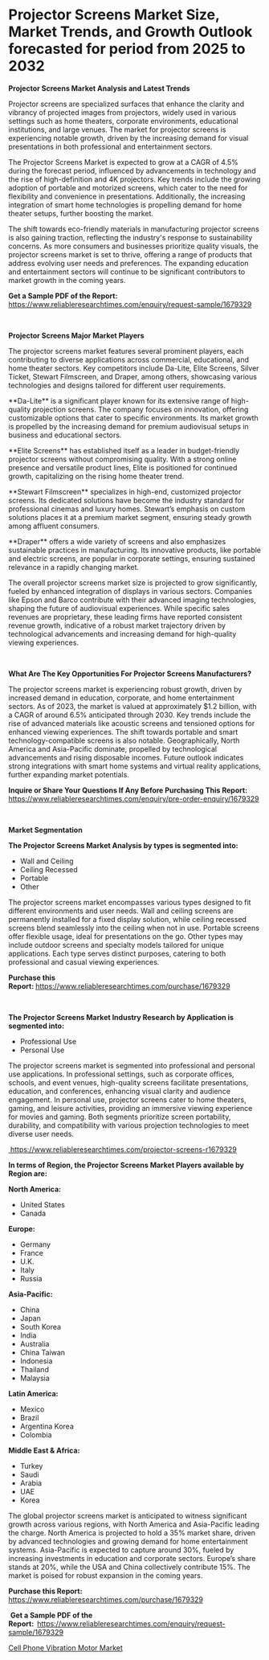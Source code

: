 <p><h1>Projector Screens Market Size, Market Trends, and Growth Outlook forecasted for period from 2025 to 2032</h1></p><p><strong>Projector Screens Market Analysis and Latest Trends</strong></p>
<p><p>Projector screens are specialized surfaces that enhance the clarity and vibrancy of projected images from projectors, widely used in various settings such as home theaters, corporate environments, educational institutions, and large venues. The market for projector screens is experiencing notable growth, driven by the increasing demand for visual presentations in both professional and entertainment sectors. </p><p>The Projector Screens Market is expected to grow at a CAGR of 4.5% during the forecast period, influenced by advancements in technology and the rise of high-definition and 4K projectors. Key trends include the growing adoption of portable and motorized screens, which cater to the need for flexibility and convenience in presentations. Additionally, the increasing integration of smart home technologies is propelling demand for home theater setups, further boosting the market.</p><p>The shift towards eco-friendly materials in manufacturing projector screens is also gaining traction, reflecting the industry's response to sustainability concerns. As more consumers and businesses prioritize quality visuals, the projector screens market is set to thrive, offering a range of products that address evolving user needs and preferences. The expanding education and entertainment sectors will continue to be significant contributors to market growth in the coming years.</p></p>
<p><strong>Get a Sample PDF of the Report:&nbsp;</strong> <a href="https://www.reliableresearchtimes.com/enquiry/request-sample/1679329?utm_campaign=2204&utm_medium=2&utm_source=Github&utm_content=ia&utm_term=11022025&utm_id=projector-screens">https://www.reliableresearchtimes.com/enquiry/request-sample/1679329</a></p>
<p>&nbsp;</p>
<p><strong>Projector Screens Major Market Players</strong></p>
<p><p>The projector screens market features several prominent players, each contributing to diverse applications across commercial, educational, and home theater sectors. Key competitors include Da-Lite, Elite Screens, Silver Ticket, Stewart Filmscreen, and Draper, among others, showcasing various technologies and designs tailored for different user requirements.</p><p>**Da-Lite** is a significant player known for its extensive range of high-quality projection screens. The company focuses on innovation, offering customizable options that cater to specific environments. Its market growth is propelled by the increasing demand for premium audiovisual setups in business and educational sectors.</p><p>**Elite Screens** has established itself as a leader in budget-friendly projector screens without compromising quality. With a strong online presence and versatile product lines, Elite is positioned for continued growth, capitalizing on the rising home theater trend.</p><p>**Stewart Filmscreen** specializes in high-end, customized projector screens. Its dedicated solutions have become the industry standard for professional cinemas and luxury homes. Stewart’s emphasis on custom solutions places it at a premium market segment, ensuring steady growth among affluent consumers.</p><p>**Draper** offers a wide variety of screens and also emphasizes sustainable practices in manufacturing. Its innovative products, like portable and electric screens, are popular in corporate settings, ensuring sustained relevance in a rapidly changing market.</p><p>The overall projector screens market size is projected to grow significantly, fueled by enhanced integration of displays in various sectors. Companies like Epson and Barco contribute with their advanced imaging technologies, shaping the future of audiovisual experiences. While specific sales revenues are proprietary, these leading firms have reported consistent revenue growth, indicative of a robust market trajectory driven by technological advancements and increasing demand for high-quality viewing experiences.</p></p>
<p>&nbsp;</p>
<p><strong>What Are The Key Opportunities For Projector Screens Manufacturers?</strong></p>
<p><p>The projector screens market is experiencing robust growth, driven by increased demand in education, corporate, and home entertainment sectors. As of 2023, the market is valued at approximately $1.2 billion, with a CAGR of around 6.5% anticipated through 2030. Key trends include the rise of advanced materials like acoustic screens and tensioned options for enhanced viewing experiences. The shift towards portable and smart technology-compatible screens is also notable. Geographically, North America and Asia-Pacific dominate, propelled by technological advancements and rising disposable incomes. Future outlook indicates strong integrations with smart home systems and virtual reality applications, further expanding market potentials.</p></p>
<p><strong>Inquire or Share Your Questions If Any Before Purchasing This Report:</strong> <a href="https://www.reliableresearchtimes.com/enquiry/pre-order-enquiry/1679329?utm_campaign=2204&utm_medium=2&utm_source=Github&utm_content=ia&utm_term=11022025&utm_id=projector-screens">https://www.reliableresearchtimes.com/enquiry/pre-order-enquiry/1679329</a></p>
<p>&nbsp;</p>
<p><strong>Market Segmentation</strong></p>
<p><strong>The Projector Screens Market Analysis by types is segmented into:</strong></p>
<p><ul><li>Wall and Ceiling</li><li>Ceiling Recessed</li><li>Portable</li><li>Other</li></ul></p>
<p><p>The projector screens market encompasses various types designed to fit different environments and user needs. Wall and ceiling screens are permanently installed for a fixed display solution, while ceiling recessed screens blend seamlessly into the ceiling when not in use. Portable screens offer flexible usage, ideal for presentations on the go. Other types may include outdoor screens and specialty models tailored for unique applications. Each type serves distinct purposes, catering to both professional and casual viewing experiences.</p></p>
<p><strong>Purchase this Report:&nbsp;</strong><a href="https://www.reliableresearchtimes.com/purchase/1679329?utm_campaign=2204&utm_medium=2&utm_source=Github&utm_content=ia&utm_term=11022025&utm_id=projector-screens">https://www.reliableresearchtimes.com/purchase/1679329</a></p>
<p>&nbsp;</p>
<p><strong>The Projector Screens Market Industry Research by Application is segmented into:</strong></p>
<p><ul><li>Professional Use</li><li>Personal Use</li></ul></p>
<p><p>The projector screens market is segmented into professional and personal use applications. In professional settings, such as corporate offices, schools, and event venues, high-quality screens facilitate presentations, education, and conferences, enhancing visual clarity and audience engagement. In personal use, projector screens cater to home theaters, gaming, and leisure activities, providing an immersive viewing experience for movies and gaming. Both segments prioritize screen portability, durability, and compatibility with various projection technologies to meet diverse user needs.</p></p>
<p><a href="https://www.reliableresearchtimes.com/projector-screens-r1679329?utm_campaign=2204&utm_medium=2&utm_source=Github&utm_content=ia&utm_term=11022025&utm_id=projector-screens">&nbsp;https://www.reliableresearchtimes.com/projector-screens-r1679329</a></p>
<p><strong>In terms of Region, the Projector Screens Market Players available by Region are:</strong></p>
<p>
    <p> <strong> North America: </strong>
        <ul>
            <li>United States</li>
            <li>Canada</li>
        </ul>
        </p> 
    <p> <strong> Europe: </strong>
        <ul>
            <li>Germany</li>
            <li>France</li>
            <li>U.K.</li>
            <li>Italy</li>
            <li>Russia</li>
        </ul>
        </p> 
    <p> <strong> Asia-Pacific: </strong>
        <ul>
            <li>China</li>
            <li>Japan</li>
            <li>South Korea</li>
            <li>India</li>
            <li>Australia</li>
            <li>China Taiwan</li>
            <li>Indonesia</li>
            <li>Thailand</li>
            <li>Malaysia</li>
        </ul>
        </p> 
    <p> <strong> Latin America: </strong>
        <ul>
            <li>Mexico</li>
            <li>Brazil</li>
            <li>Argentina Korea</li>
            <li>Colombia</li>
        </ul>
        </p> 
    <p> <strong> Middle East & Africa: </strong>
        <ul>
            <li>Turkey</li>
            <li>Saudi</li>
            <li>Arabia</li>
            <li>UAE</li>
            <li>Korea</li>
        </ul>
    </p>
    </p>
<p><p>The global projector screens market is anticipated to witness significant growth across various regions, with North America and Asia-Pacific leading the charge. North America is projected to hold a 35% market share, driven by advanced technologies and growing demand for home entertainment systems. Asia-Pacific is expected to capture around 30%, fueled by increasing investments in education and corporate sectors. Europe’s share stands at 20%, while the USA and China collectively contribute 15%. The market is poised for robust expansion in the coming years.</p></p>
<p><strong>Purchase this Report: </strong><a href="https://www.reliableresearchtimes.com/purchase/1679329?utm_campaign=2204&utm_medium=2&utm_source=Github&utm_content=ia&utm_term=11022025&utm_id=projector-screens">https://www.reliableresearchtimes.com/purchase/1679329</a></p>
<p>&nbsp;<strong>Get a Sample PDF of the Report:&nbsp;&nbsp;</strong><a href="https://www.reliableresearchtimes.com/enquiry/request-sample/1679329?utm_campaign=2204&utm_medium=2&utm_source=Github&utm_content=ia&utm_term=11022025&utm_id=projector-screens">https://www.reliableresearchtimes.com/enquiry/request-sample/1679329</a></p>
<p><strong></strong></p>
<p><p><a href="https://github.com/tambraunrue691969/Market-Research-Report-List-1/blob/main/cell-phone-vibration-motor-market.md?utm_campaign=2204&utm_medium=2&utm_source=Github&utm_content=ia&utm_term=11022025&utm_id=projector-screens">Cell Phone Vibration Motor Market</a></p></p>